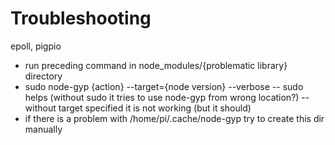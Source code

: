 
# Troubleshooting

epoll, pigpio
- run preceding command in node_modules/{problematic library} directory
- sudo node-gyp {action} --target={node version} --verbose
  -- sudo helps (without sudo it tries to use node-gyp from wrong location?)
  -- without target specified it is not working (but it should)
- if there is a problem with /home/pi/.cache/node-gyp try to create this dir manually